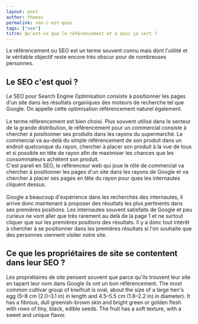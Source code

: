 ```yaml
---
layout: post
author: thomas
permalink: seo-c-est-quoi
tags: ["seo"]
titre: Qu'est-ce que le référencement et à quoi ça sert ?
---
```

Le référencement ou SEO est un terme souvent connu mais dont l'utilité et le véritable objectif reste encore très obscur pour de nombreuses personnes.

## Le SEO c'est quoi ?
Le SEO pour Search Engine Optimisation consiste à positionner les pages d'un site dans les résultats organiques des moteurs de recherche tel que Google.
On appelle cette optimisation référencement naturel également.
<br><br>
Le terme référencement est bien choisi. Plus souvent utilisé dans le secteur de la grande distribution, le référencement pour un commercial consiste à chercher à positionner ses produits dans les rayons du supermarché. Le commercial va au-delà du simple référencement de son produit dans un endroit quelconque du rayon, chercher à placer son produit à la vue de tous et si possible en tête de rayon afin de maximiser les chances que les consommateurs achètent son produit.<br>
C'est pareil en SEO, le référenceur web qui joue le rôle de commercial va chercher à positionner les pages d'un site dans les rayons de Google et va chercher à placer ses pages en tête du rayon pour ques les internautes cliquent dessus.
<br><br>
Google a beaucoup d'expérience dans les recherches des internautes, il arrive donc maintenant à proposer des résultats les plus pertinents dans ses premières positions. Les internautes souvent satisfaits de Google et peu curieux ne vont aller que très rarement au delà de la page 1 et ne surtout cliquer que sur les premières positions des résultats. Il y a donc tout intérêt à chercher à se positionner dans les premières résultats si l'on souhaite que des personnes viennent visiter notre site.

## Ce que les propriétaires de site se contentent dans leur SEO ?
Les propriétaires de site pensent souvent que parce qu'ils trouvent leur site en tapant leur nom dans Google ils ont un bon référencement.
The most common cultivar group of kiwifruit is oval, about the size of a large
hen's egg (5–8 cm (2.0–3.1 in) in length and 4.5–5.5 cm (1.8–2.2 in) in
diameter). It has a fibrous, dull greenish-brown skin and bright green or
golden flesh with rows of tiny, black, edible seeds. The fruit has a soft
texture, with a sweet and unique flavor.
